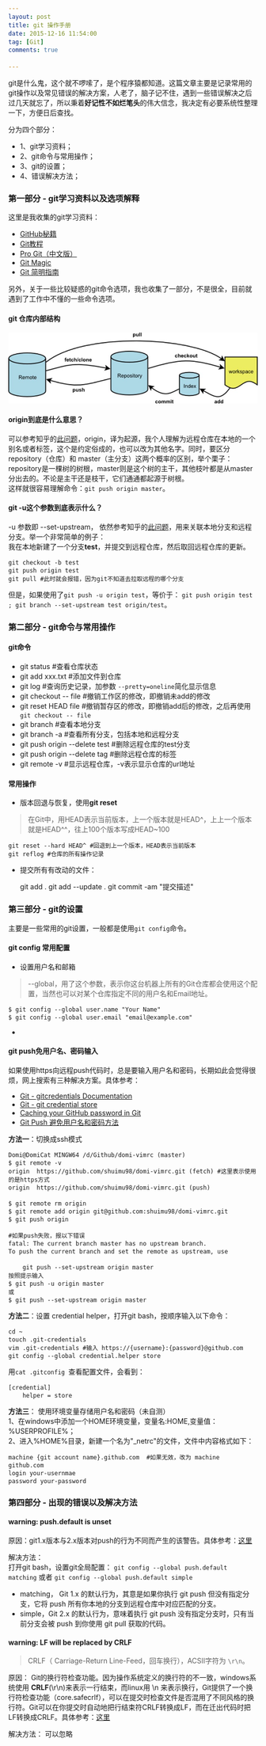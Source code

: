 ```yaml
---
layout: post
title: git 操作手册
date: 2015-12-16 11:54:00
tag: [Git]
comments: true

---
```


git是什么鬼，这个就不啰嗦了，是个程序猿都知道。这篇文章主要是记录常用的git操作以及常见错误的解决方案，人老了，脑子记不住，遇到一些错误解决之后过几天就忘了，所以秉着**好记性不如烂笔头**的伟大信念，我决定有必要系统性整理一下，方便日后查找。

分为四个部分：  

- 1、git学习资料；
- 2、git命令与常用操作；
- 3、git的设置；
- 4、错误解决方法；

<!-- more -->

### 第一部分 - git学习资料以及选项解释

这里是我收集的git学习资料：  

- [GitHub秘籍](https://snowdream86.gitbooks.io/github-cheat-sheet/content/zh/index.html)
- [Git教程](http://www.liaoxuefeng.com/wiki/0013739516305929606dd18361248578c67b8067c8c017b000)
- [Pro Git（中文版）](http://git.oschina.net/progit/index.html)
- [Git Magic](http://www-cs-students.stanford.edu/~blynn/gitmagic/intl/zh_cn/index.html)
- [Git 简明指南](http://rogerdudler.github.io/git-guide/index.zh.html)

另外，关于一些比较疑惑的git命令选项，我也收集了一部分，不是很全，目前就遇到了工作中不懂的一些命令选项。

#### git 仓库内部结构

![pic](/images/posts/git.jpg)

#### origin到底是什么意思？

可以参考知乎的[此问题](https://www.zhihu.com/question/27712995)，origin，译为起源，我个人理解为远程仓库在本地的一个别名或者标签，这个是约定俗成的，也可以改为其他名字。同时，要区分repository（仓库）和 master（主分支）这两个概率的区别，举个栗子：repository是一棵树的树根，master则是这个树的主干，其他枝叶都是从master分出去的。不论是主干还是枝干，它们通通都起源于树根。  
这样就很容易理解命令：`git push origin master`。

#### git -u这个参数到底表示什么？

-u 参数即 --set-upstream，
依然参考知乎的[此问题](https://www.zhihu.com/question/20019419)，用来关联本地分支和远程分支。举一个非常简单的例子：  
我在本地新建了一个分支**test**，并提交到远程仓库，然后取回远程仓库的更新。

	git checkout -b test
	git push origin test
	git pull #此时就会报错，因为git不知道去拉取远程的哪个分支


但是，如果使用了`git push -u origin test`，等价于： `git push origin test ; git branch --set-upstream test origin/test`。

### 第二部分 - git命令与常用操作

#### git命令

- git status #查看仓库状态
- git add xxx.txt #添加文件到仓库
- git log #查询历史记录，加参数 `--pretty=oneline`简化显示信息
- git checkout -- file #撤销工作区的修改，即撤销未add的修改
- git reset HEAD file #撤销暂存区的修改，即撤销add后的修改，之后再使用`git checkout -- file`
- git branch #查看本地分支
- git branch -a #查看所有分支，包括本地和远程分支
- git push origin --delete test #删除远程仓库的test分支
- git push origin --delete tag <tagname> #删除远程仓库的标签
- git remote -v #显示远程仓库，-v表示显示仓库的url地址


#### 常用操作 

- 版本回退与恢复，使用**git reset** 

>在Git中，用HEAD表示当前版本，上一个版本就是HEAD^，上上一个版本就是HEAD^^，往上100个版本写成HEAD~100

	git reset --hard HEAD^ #回退到上一个版本，HEAD表示当前版本
	git reflog #仓库的所有操作记录

- 提交所有有改动的文件：  

	git add .
	git add --update .
	git commit -am "提交描述"


### 第三部分 - git的设置

主要是一些常用的git设置，一般都是使用`git config`命令。

#### git config 常用配置

- 设置用户名和邮箱  

>--global，用了这个参数，表示你这台机器上所有的Git仓库都会使用这个配置，当然也可以对某个仓库指定不同的用户名和Email地址。  
	
	$ git config --global user.name "Your Name"
	$ git config --global user.email "email@example.com"

- 

#### git push免用户名、密码输入

如果使用https向远程push代码时，总是要输入用户名和密码，长期如此会觉得很烦，网上搜索有三种解决方案。具体参考：  

- [Git - gitcredentials Documentation](http://git-scm.com/docs/gitcredentials)
- [Git - git credential store](http://git-scm.com/docs/git-credential-store)
- [Caching your GitHub password in Git](https://help.github.com/articles/caching-your-github-password-in-git/)
- [Git Push 避免用户名和密码方法](http://www.cnblogs.com/ballwql/p/3462104.html)

**方法一**：切换成ssh模式  

	Domi@DomiCat MINGW64 /d/Github/domi-vimrc (master)
	$ git remote -v
	origin  https://github.com/shuimu98/domi-vimrc.git (fetch) #这里表示使用的是https方式
	origin  https://github.com/shuimu98/domi-vimrc.git (push) 

	$ git remote rm origin
	$ git remote add origin git@github.com:shuimu98/domi-vimrc.git
	$ git push origin
	
	#如果push失败，报以下错误
	fatal: The current branch master has no upstream branch.
	To push the current branch and set the remote as upstream, use

    	git push --set-upstream origin master
	按照提示输入
	$ git push -u origin master
	或
	$ git push --set-upstream origin master

**方法二**：设置 credential helper，打开git bash，按顺序输入以下命令：  

	cd ~
	touch .git-credentials
	vim .git-credentials #输入 https://{username}:{password}@github.com 
	git config --global credential.helper store

用`cat .gitconfig `查看配置文件，会看到：

	[credential]
        helper = store

**方法三**： 使用环境变量存储用户名和密码（未自测）  
1、在windows中添加一个HOME环境变量，变量名:HOME,变量值：%USERPROFILE%；  
2、进入%HOME%目录，新建一个名为"_netrc"的文件，文件中内容格式如下：  

	machine {git account name}.github.com  #如果无效，改为 machine github.com
	login your-usernmae
	password your-password


### 第四部分 - 出现的错误以及解决方法

#### warning: push.default is unset

原因：git1.x版本与2.x版本对push的行为不同而产生的该警告。具体参考：[这里](http://www.oschina.net/news/45585/git-2-x-change-push-default-to-simple)

解决方法：  
打开git bash，设置git全局配置： `git config --global push.default matching` 或者 `git config --global push.default simple`

- matching，  Git 1.x 的默认行为，其意是如果你执行 git push 但没有指定分支，它将 push 所有你本地的分支到远程仓库中对应匹配的分支。
- simple，Git 2.x 的默认行为，意味着执行 git push 没有指定分支时，只有当前分支会被 push 到你使用 git pull 获取的代码。

#### warning: LF will be replaced by CRLF

>CRLF（ Carriage-Return Line-Feed，回车换行），ACSII字符为 `\r\n`。

原因： Git的换行符检查功能。因为操作系统定义的换行符的不一致，windows系统使用 **CRLF**(\r\n)来表示一行结束，而linux用 \n 来表示换行，Git提供了一个换行符检查功能（core.safecrlf），可以在提交时检查文件是否混用了不同风格的换行符。Git可以在你提交时自动地把行结束符CRLF转换成LF，而在迁出代码时把LF转换成CRLF。具体参考：[这里](http://blog.csdn.net/feng88724/article/details/11600375)

解决方法： 可以忽略